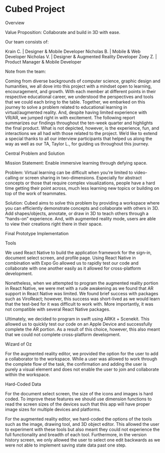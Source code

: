 # Cubed Project
Overview

Value Proposition: Collaborate and build in 3D with ease.

Our team consists of: 

Krain C. | Designer & Mobile Developer 
Nicholas B. | Mobile & Web Developer
Nicholas V. | Designer & Augmented Reality Developer
Zoey Z. | Product Manager & Mobile Developer

Note from the team:

Coming from diverse backgrounds of computer science, graphic design and humanities, we all dove into this project with a mindset open to learning, encouragement, and growth. With each member at different points in their respective educational career, we understood the perspectives and tools that we could each bring to the table. Together, we embarked on this journey to solve a problem related to educational learning in virtual/augmented reality. And, despite having limited experience with VR/AR, we jumped right in with excitement. 
The following report summarizes our findings throughout the ten-week quarter and highlights the final product. What is not depicted, however, is the experience, fun, and interactions we all had with those related to the project. We’d like to extend a special thanks to all our interview participants that helped us along the way as well as our TA, Taylor L., for guiding us throughout this journey.

Central Problem and Solution

Mission Statement: Enable immersive learning through defying space.

Problem: Virtual learning can be difficult when you’re limited to video-calling or screen sharing in two-dimensions. Especially for abstract concepts or those that require complex visualizations, people have a hard time getting their point across, much less learning new topics or building on top of the work of teammates. 

Solution: Cubed aims to solve this problem by providing a workspace where you can efficiently demonstrate concepts and collaborate with others in 3D. Add shapes/objects, annotate, or draw in 3D to teach others through a “hands-on” experience. And, with augmented reality mode, users are able to view their creations right there in their space.

Final Prototype Implementation

Tools

We used React Native to build the application framework for the sign-in, document select screen, and profile page. Using React Native in combination with Expo Go allowed us to rapidly test our code and collaborate with one another easily as it allowed for cross-platform development. 

Nonetheless, when we attempted to program the augmented reality portion in React Native, we were met with a rude awakening as we found that AR support in React Native was limited. We found brief success with packages such as ViroReact; however, this success was short-lived as we would learn that the test-bed for it was difficult to work with. More importantly, it was not compatible with several React Native packages.

Ultimately, we decided to program in swift using ARKit + Scenekit. This allowed us to quickly test our code on an Apple Device and successfully complete the AR portion. As a result of this choice, however, this also meant that we could not complete cross-platform development. 

Wizard of Oz

For the augmented reality editor, we provided the option for the user to add a collaborator to the workspace. While a user was allowed to work through the complete flow of the task, the confirmation and adding the user is purely a visual element and does not enable the user to join and collaborate within the workspace.

Hard-Coded Data

For the document select screen, the size of the icons and images is hard coded. To improve these features we should use dimension functions to read the screen sizes of the devices such that this app will have proper image sizes for multiple devices and platforms.

For the augmented reality editor, we hard-coded the options of the tools such as the image, drawing tool, and 3D object editor. This allowed the user to experiment with these tools but also meant they could not experience the full functionality and breadth of each tool. Furthermore, in the version history screen, we only allowed the user to select one edit backwards as we were not able to implement saving state data past one step.
